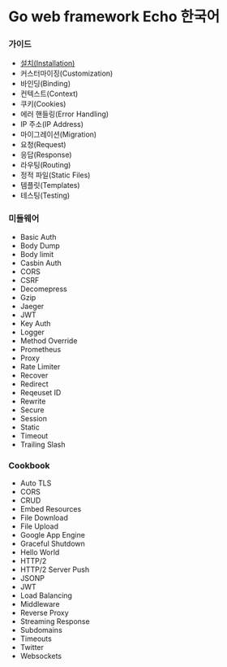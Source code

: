 # Go web framework Echo 한국어

### 가이드
- [설치(Installation)](./guide/installation.md)
- 커스터마이징(Customization)
- 바인딩(Binding)
- 컨텍스트(Context)
- 쿠키(Cookies)
- 에러 핸들링(Error Handling)
- IP 주소(IP Address)
- 마이그레이션(Migration)
- 요청(Request)
- 응답(Response)
- 라우팅(Routing)
- 정적 파일(Static Files)
- 템플릿(Templates)
- 테스팅(Testing)
### 미들웨어
- Basic Auth
- Body Dump
- Body limit
- Casbin Auth
- CORS
- CSRF
- Decomepress
- Gzip
- Jaeger
- JWT
- Key Auth
- Logger
- Method Override
- Prometheus
- Proxy
- Rate Limiter
- Recover
- Redirect
- Reqeuset ID
- Rewrite
- Secure
- Session
- Static
- Timeout
- Trailing Slash
### Cookbook
- Auto TLS
- CORS
- CRUD
- Embed Resources
- File Download
- File Upload
- Google App Engine
- Graceful Shutdown
- Hello World
- HTTP/2
- HTTP/2 Server Push
- JSONP
- JWT
- Load Balancing
- Middleware
- Reverse Proxy
- Streaming Response
- Subdomains
- Timeouts
- Twitter
- Websockets
